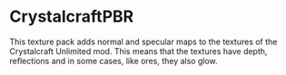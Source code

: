 # CrystalcraftPBR
This texture pack adds normal and specular maps to the textures of the Crystalcraft Unlimited mod. This means that the textures have depth, reflections and in some cases, like ores, they also glow.
